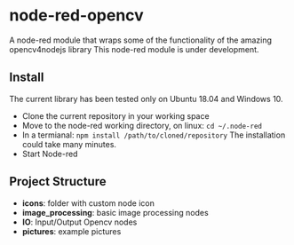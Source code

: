 # node-red-opencv
A node-red module that wraps some of the functionality of the amazing opencv4nodejs library
This node-red module is under development.
## Install
The current library has been tested only on Ubuntu 18.04 and Windows 10.

* Clone the current repository in your working space
* Move to the node-red working directory, on linux:
    `cd ~/.node-red`
* In a termianal:
    `npm install /path/to/cloned/repository`
    The installation could take many minutes.
* Start Node-red

## Project Structure

* **icons**: folder with custom node icon
* **image_processing**: basic image processing nodes
* **IO**: Input/Output Opencv nodes
* **pictures**: example pictures

